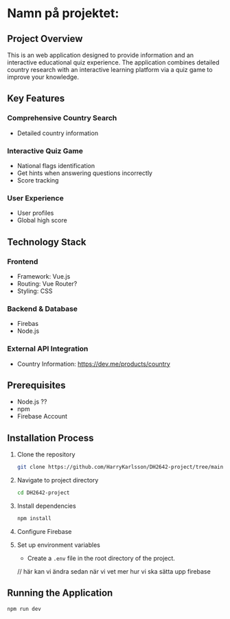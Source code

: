 # Namn på projektet:


## Project Overview

This is an web application designed to provide information and an interactive educational quiz experience. The application combines detailed country research with an interactive learning platform via a quiz game to improve your knowledge.

## Key Features

### Comprehensive Country Search
- Detailed country information 

### Interactive Quiz Game

- National flags identification
- Get hints when answering questions incorrectly
- Score tracking

### User Experience
- User profiles
- Global high score

## Technology Stack

### Frontend
- Framework: Vue.js
- Routing: Vue Router?
- Styling: CSS

### Backend & Database
- Firebas
- Node.js

### External API Integration
- Country Information: https://dev.me/products/country 

## Prerequisites

- Node.js ??
- npm 
- Firebase Account

## Installation Process

1. Clone the repository
   ```bash
   git clone https://github.com/HarryKarlsson/DH2642-project/tree/main
   ```

2. Navigate to project directory
   ```bash
   cd DH2642-project
   ```

3. Install dependencies
   ```bash
   npm install
   ```

4. Configure Firebase
   

5. Set up environment variables
    - Create a `.env` file in the root directory of the project.

   // här kan vi ändra sedan när vi vet mer hur vi ska sätta upp firebase

## Running the Application

```bash
npm run dev
```

